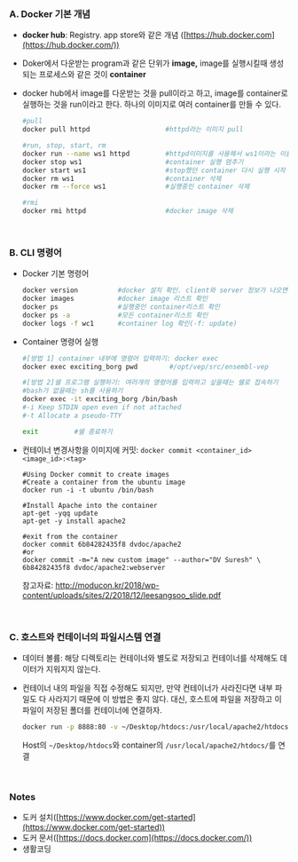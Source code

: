### A. Docker 기본 개념

- **docker hub**: Registry. app store와 같은 개념 ([https://hub.docker.com](https://hub.docker.com/))
- Doker에서 다운받는 program과 같은 단위가 **image,** image를 실행시킬때 생성되는 프로세스와 같은 것이 **container**
- docker hub에서 image를 다운받는 것을 pull이라고 하고, image를 container로 실행하는 것을 run이라고 한다. 하나의 이미지로 여러 container를 만들 수 있다.

    ```bash
    #pull
    docker pull httpd                   #httpd라는 이미지 pull
    
    #run, stop, start, rm
    docker run --name ws1 httpd         #httpd이미지를 사용해서 ws1이라는 이름을 가진 container 실행시작
    docker stop ws1                     #container 실행 멈추기
    docker start ws1                    #stop했던 container 다시 실행 시작
    docker rm ws1                       #container 삭제
    docker rm --force ws1               #실행중인 container 삭제
    
    #rmi
    docker rmi httpd                    #docker image 삭제
    ```

<br>


### B. CLI 명령어

- Docker 기본 명령어

    ```bash
    docker version          #docker 설치 확인. client와 server 정보가 나오면 성공!
    docker images           #docker image 리스트 확인
    docker ps               #실행중인 container리스트 확인
    docker ps -a            #모든 container리스트 확인
    docker logs -f wc1      #container log 확인(-f: update)
    ```

- Container 명령어 실행

    ```bash
    #[방법 1] container 내부에 명령어 입력하기: docker exec
    docker exec exciting_borg pwd        #/opt/vep/src/ensembl-vep

    #[방법 2]쉘 프로그램 실행하기: 여러개의 명령어를 입력하고 싶을때는 쉘로 접속하기
    #bash가 없을때는 sh를 사용하기
    docker exec -it exciting_borg /bin/bash
    #-i Keep STDIN open even if not attached
    #-t Allocate a pseudo-TTY

    exit         #쉘 종료하기 
    ```
-  컨테이너 변경사항을 이미지에 커밋: `docker commit <container_id> <image_id>:<tag>`
    ```
    #Using Docker commit to create images
    #Create a container from the ubuntu image
    docker run -i -t ubuntu /bin/bash
    
    #Install Apache into the container
    apt-get -yqq update
    apt-get -y install apache2
    
    #exit from the container 
    docker commit 6b84282435f8 dvdoc/apache2
    #or
    docker commit -m="A new custom image" --author="DV Suresh" \
    6b84282435f8 dvdoc/apache2:webserver
    ```
    참고자료: http://moducon.kr/2018/wp-content/uploads/sites/2/2018/12/leesangsoo_slide.pdf
    


<br>

### C. 호스트와 컨테이너의 파일시스템 연결
- 데이터 볼륨: 해당 디렉토리는 컨테이너와 별도로 저장되고 컨테이너를 삭제해도 데이터가 지워지지 않는다.
- 컨테이너 내의 파일을 직접 수정해도 되지만, 만약 컨테이너가 사라진다면 내부 파일도 다 사라지기 때문에 이 방법은 좋지 않다. 대신, 호스트에 파일을 저장하고 이 파일이 저장된 폴더를 컨테이너에 연결하자.

    ```bash
    docker run -p 8888:80 -v ~/Desktop/htdocs:/usr/local/apache2/htdocs/ httpd 
    ```

    Host의 `~/Desktop/htdocs`와  container의 `/usr/local/apache2/htdocs/`를 연결


<br>  
  
### Notes
- 도커 설치([https://www.docker.com/get-started](https://www.docker.com/get-started))
- 도커 문서([https://docs.docker.com](https://docs.docker.com/))
- 생활코딩 
